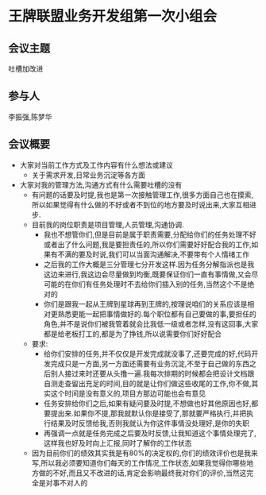 # 王牌联盟业务开发组第一次小组会
## 会议主题
吐槽加改进
## 参与人
李振强,陈梦华
## 会议概要
- 大家对当前工作方式及工作内容有什么想法或建议
    - 关于需求开发,日常业务沉淀等各方面
- 大家对我的管理方法,沟通方式有什么需要吐槽的没有
    - 有问题的话要及时提,我也是第一次接触管理工作,很多方面自己也在摸索,所以如果觉得有什么做的不好或者不到位的地方要及时说出来,大家互相进步.
    - 目前我的岗位职责是项目管理,人员管理,沟通协调.
        - 我也不想管你们,但是目前是属于职责需要,分配给你们的任务处理不好或者出了什么问题,我是要担责任的,所以你们需要好好配合我的工作,如果有不满的要及时说,我们可以当面沟通解决,不要带有个人情绪工作
        - 之后我的工作大概是三分管理七分开发这样.因为任务分解指派也是我这边来进行,我这边会尽量做到均衡,既要保证你们一直有事情做,又会尽可能的在你们有任务处理时不去给你们插入别的任务,当然这个不是绝对的
        - 你们是跟我一起从王牌到星球再到王牌的,按理说咱们的关系应该是相对更熟悉更能一起把事情做好的.每个职位都有自己要做的事,要担任的角色,并不是说你们被我管着就会比我低一级或者怎样,没有这回事,大家都是给老板打工的,都是为了挣钱,所以说需要你们好好配合
    - 要求:
        - 给你们安排的任务,并不仅仅是开发完成就没事了,还要完成的好,代码开发完成只是一方面,另一方面还需要有业务沉淀,不至于自己做的东西之后别人接过来时还要从头撸一遍.我每次排期的时候都会把设计文档跟自测走查留出充足的时间,目的就是让你们做这些收尾的工作,你不做,其实这个时间是没有意义的,项目方那边可能也会有意见
        - 任务安排给你们之后,如果有疑问要及时提,不想做也好其他原因也好,都要提出来.如果你不提,那我就默认你是接受了,那就要严格执行,并把执行结果及时反馈给我,否则我就认为你这件事情没处理好,是你的失职
        - 再强调一点就是任务完成之后要及时反馈,让我知道这个事情处理完了,这样我也好及时向上汇报,同时了解你的工作状态
    - 因为目前你们的绩效其实我是有80%的决定权的,你们的绩效评价也是我来写,所以我必须要知道你们每天的工作情况,工作状态,如果我觉得你哪些地方做的不好,而且又不改进的话,肯定会影响最终我对你们的评价,当然这完全是对事不对人的